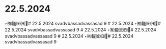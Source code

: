 ﻿# 22.5.2024
‣㈲㔮㈮㈰਴# 22.5.2024
svadvbassadvassasad
9
﻿# 22.5.2024
‣㈲㔮㈮㈰਴# 22.5.2024
svadvbassadvassasad
9
﻿# 22.5.2024
‣㈲㔮㈮㈰਴# 22.5.2024
svadvbassadvassasad
9
﻿# 22.5.2024
‣㈲㔮㈮㈰਴# 22.5.2024
svadvbassadvassasad
9
